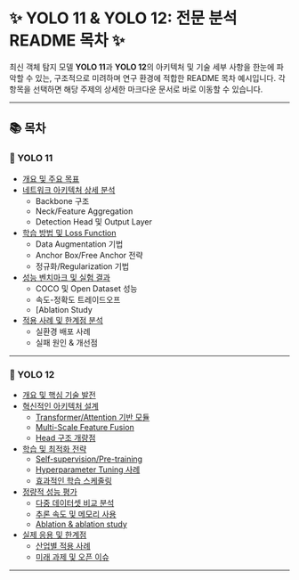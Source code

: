 # ✨ YOLO 11 & YOLO 12: 전문 분석 README 목차 ✨

최신 객체 탐지 모델 **YOLO 11**과 **YOLO 12**의 아키텍처 및 기술 세부 사항을 한눈에 파악할 수 있는, 구조적으로 미려하며 연구 환경에 적합한 README 목차 예시입니다. 각 항목을 선택하면 해당 주제의 상세한 마크다운 문서로 바로 이동할 수 있습니다.

---

## 📚 목차

### 🦾 YOLO 11
- [개요 및 주요 목표](./YOLO11_Overview.md)
- [네트워크 아키텍처 상세 분석](./YOLO11_Architecture.md)
    - Backbone 구조
    - Neck/Feature Aggregation
    - Detection Head 및 Output Layer
- [학습 방법 및 Loss Function](./YOLO11_Training_Strategy.md)
    - Data Augmentation 기법
    - Anchor Box/Free Anchor 전략
    - 정규화/Regularization 기법
- [성능 벤치마크 및 실험 결과](./YOLO11_Benchmark.md)
    - COCO 및 Open Dataset 성능
    - 속도-정확도 트레이드오프
    - [Ablation Study
- [적용 사례 및 한계점 분석](./YOLO11_Applications.md)
    - 실환경 배포 사례
    - 실패 원인 & 개선점

---

### 🚀 YOLO 12
- [개요 및 핵심 기술 발전](./YOLO12_Overview.md)
- [혁신적인 아키텍처 설계](./YOLO12_Architecture.md)
    - [Transformer/Attention 기반 모듈](./YOLO12_Architecture_Attention.md)
    - [Multi-Scale Feature Fusion](./YOLO12_Architecture_MultiScale.md)
    - [Head 구조 개량점](./YOLO12_Architecture_AdvancedHead.md)
- [학습 및 최적화 전략](./YOLO12_Training_Strategy.md)
    - [Self-supervision/Pre-training](./YOLO12_Training_SelfSupervised.md)
    - [Hyperparameter Tuning 사례](./YOLO12_Training_Hyperparameters.md)
    - [효과적인 학습 스케줄링](./YOLO12_Training_Scheduling.md)
- [정량적 성능 평가](./YOLO12_Benchmark.md)
    - [다중 데이터셋 비교 분석](./YOLO12_Benchmark_Dataset.md)
    - [추론 속도 및 메모리 사용](./YOLO12_Benchmark_Inference.md)
    - [Ablation & ablation study](./YOLO12_Benchmark_Ablation.md)
- [실제 응용 및 한계점](./YOLO12_Applications.md)
    - [산업별 적용 사례](./YOLO12_Applications_Industry.md)
    - [미래 과제 및 오픈 이슈](./YOLO12_Applications_Future.md)

---

